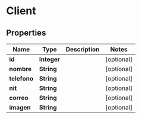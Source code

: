 

# Client

## Properties

Name | Type | Description | Notes
------------ | ------------- | ------------- | -------------
**id** | **Integer** |  |  [optional]
**nombre** | **String** |  |  [optional]
**telefono** | **String** |  |  [optional]
**nit** | **String** |  |  [optional]
**correo** | **String** |  |  [optional]
**imagen** | **String** |  |  [optional]



